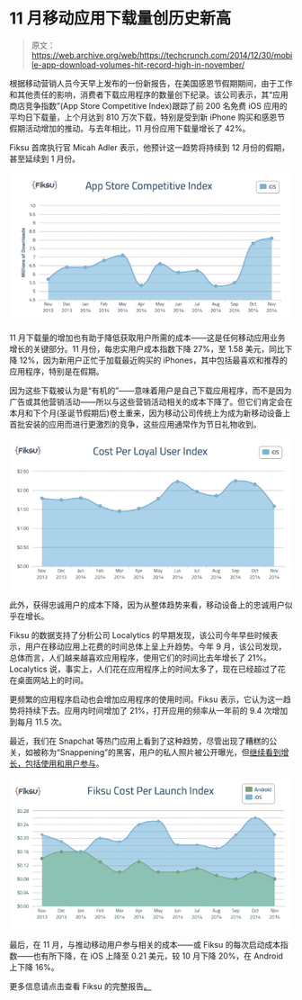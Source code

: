 # 11 月移动应用下载量创历史新高

> 原文：<https://web.archive.org/web/https://techcrunch.com/2014/12/30/mobile-app-download-volumes-hit-record-high-in-november/>

根据移动营销人员今天早上发布的一份新报告，在美国感恩节假期期间，由于工作和其他责任的影响，消费者下载应用程序的数量创下纪录。该公司表示，其“应用商店竞争指数”(App Store Competitive Index)跟踪了前 200 名免费 iOS 应用的平均日下载量，上个月达到 810 万次下载，特别是受到新 iPhone 购买和感恩节假期活动增加的推动。与去年相比，11 月份应用下载量增长了 42%。

Fiksu 首席执行官 Micah Adler 表示，他预计这一趋势将持续到 12 月份的假期，甚至延续到 1 月份。

![chart2](img/6b724edbd8d7abab26fe25e72a022ef9.png)

11 月下载量的增加也有助于降低获取用户所需的成本——这是任何移动应用业务增长的关键部分。11 月份，每忠实用户成本指数下降 27%，至 1.58 美元，同比下降 12%，因为新用户正忙于加载最近购买的 iPhones，其中包括最喜欢和推荐的应用程序，特别是在假期。

因为这些下载被认为是“有机的”——意味着用户是自己下载应用程序，而不是因为广告或其他营销活动——所以与这些营销活动相关的成本下降了。但它们肯定会在本月和下个月(圣诞节假期后)卷土重来，因为移动公司传统上为成为新移动设备上首批安装的应用而进行更激烈的竞争，这些应用通常作为节日礼物收到。

![chart1](img/c66b6121a05bb3693acbd40a890ecb0a.png)

此外，获得忠诚用户的成本下降，因为从整体趋势来看，移动设备上的忠诚用户似乎在增长。

Fiksu 的数据支持了分析公司 Localytics 的早期发现，该公司今年早些时候表示，用户在移动应用上花费的时间总体上呈上升趋势。今年 9 月，该公司发现，总体而言，人们越来越喜欢应用程序，使用它们的时间比去年增长了 21%。Localytics 说，事实上，人们花在应用程序上的时间太多了，现在已经超过了花在桌面网站上的时间。

更频繁的应用程序启动也会增加应用程序的使用时间。Fiksu 表示，它认为这一趋势将持续下去。应用内时间增加了 21%，打开应用的频率从一年前的 9.4 次增加到每月 11.5 次。

最近，我们在 Snapchat 等热门应用上看到了这种趋势，尽管出现了糟糕的公关，如被称为“Snappening”的黑客，用户的私人照片被公开曝光，但[继续看到增长，包括使用和用户参与](https://web.archive.org/web/20230308171446/https://techcrunch.com/2014/12/23/the-snappening-had-no-impact-on-snapchat-growth-usage-or-engagement/?ncid=rss&utm_source=feedburner&utm_medium=feed&utm_campaign=sfgplus&%3Fncid=sfgplus)。

![chart4](img/27323f1c284c5b3ef8109a39964dcbcc.png)

最后，在 11 月，与推动移动用户参与相关的成本——或 Fiksu 的每次启动成本指数——也有所下降，在 iOS 上降至 0.21 美元，较 10 月下降 20%，在 Android 上下降 16%。

更多信息请点击查看 Fiksu 的完整报告[。](https://web.archive.org/web/20230308171446/https://www.fiksu.com/resources/fiksu-indexes#analysis)